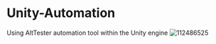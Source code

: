 # Unity-Automation
 Using AltTester automation tool within the Unity engine ![112486525](https://github.com/RajSriShanker/Unity-Automation/assets/7788792/d9dbb094-c2d1-4cbd-bad2-d72b8171e7da)
